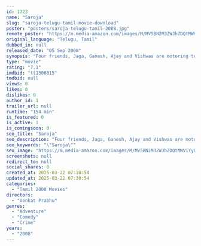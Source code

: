 ```yaml
---
id: 1223
name: "Saroja"
slug: "saroja-telugu-tamil-movie-download"
poster: "posters/saroja-telugu-tamil-2008.jpg"
remote_poster: "https://m.media-amazon.com/images/M/MV5BN2M3ZWJhZDQtMWViYy00NzliLTljMTAtNjI5YmFhZDMyOGU4XkEyXkFqcGc@._V1_SX300.jpg"
original_language: "Telugu, Tamil"
dubbed_in: null
released_date: "05 Sep 2008"
synopsis: "Four friends, Jaga, Ganesh, Ajay and Vishwas are motoring to a cricket game. An accident leads them to divert on a side road, where they encounter a criminal gang that has kidnapped a young girl and shot a policeman in front of them."
type: "movie"
rating: "7.1"
imdbid: "tt1308015"
tmdbid: null
views: 0
likes: 0
dislikes: 0
author_id: 1
trailer_url: null
runtime: "154 min"
is_featured: 0
is_active: 1
is_comingsoon: 0
seo_title: "Saroja"
seo_description: "Four friends, Jaga, Ganesh, Ajay and Vishwas are motoring to a cricket game. An accident leads them to divert on a side road, where they encounter a criminal gang that has kidnapped a young girl and shot a policeman in front of them."
seo_keywords: "\"Saroja\""
seo_image: "https://m.media-amazon.com/images/M/MV5BN2M3ZWJhZDQtMWViYy00NzliLTljMTAtNjI5YmFhZDMyOGU4XkEyXkFqcGc@._V1_SX300.jpg"
screenshots: null
redirect_to: null
social_shares: 0
created_at: 2025-03-22 07:30:54
updated_at: 2025-03-22 07:30:54
categories:
  - "Tamil 2008 Movies"
directors:
  - "Venkat Prabhu"
genres:
  - "Adventure"
  - "Comedy"
  - "Crime"
years:
  - "2008"
---
```

